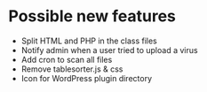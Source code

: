 # Possible new features

* Split HTML and PHP in the class files
* Notify admin when a user tried to upload a virus
* Add cron to scan all files
* Remove tablesorter.js & css
* Icon for WordPress plugin directory
